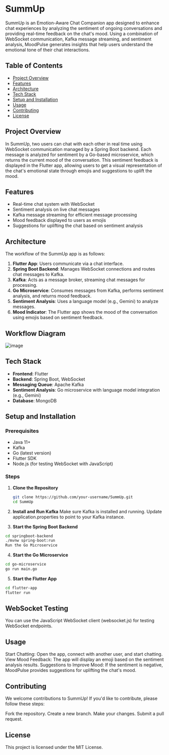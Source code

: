 # SummUp

SummUp is an Emotion-Aware Chat Companion app designed to enhance chat experiences by analyzing the sentiment of ongoing conversations and providing real-time feedback on the chat's mood. Using a combination of WebSocket communication, Kafka message streaming, and sentiment analysis, MoodPulse generates insights that help users understand the emotional tone of their chat interactions.

## Table of Contents

- [Project Overview](#project-overview)
- [Features](#features)
- [Architecture](#architecture)
- [Tech Stack](#tech-stack)
- [Setup and Installation](#setup-and-installation)
- [Usage](#usage)
- [Contributing](#contributing)
- [License](#license)

## Project Overview

In SummUp, two users can chat with each other in real time using WebSocket communication managed by a Spring Boot backend. Each message is analyzed for sentiment by a Go-based microservice, which returns the current mood of the conversation. This sentiment feedback is displayed in the Flutter app, allowing users to get a visual representation of the chat's emotional state through emojis and suggestions to uplift the mood.

## Features

- Real-time chat system with WebSocket
- Sentiment analysis on live chat messages
- Kafka message streaming for efficient message processing
- Mood feedback displayed to users as emojis
- Suggestions for uplifting the chat based on sentiment analysis

## Architecture

The workflow of the SummUp app is as follows:

1. **Flutter App**: Users communicate via a chat interface.
2. **Spring Boot Backend**: Manages WebSocket connections and routes chat messages to Kafka.
3. **Kafka**: Acts as a message broker, streaming chat messages for processing.
4. **Go Microservice**: Consumes messages from Kafka, performs sentiment analysis, and returns mood feedback.
5. **Sentiment Analysis**: Uses a language model (e.g., Gemini) to analyze messages.
6. **Mood Indicator**: The Flutter app shows the mood of the conversation using emojis based on sentiment feedback.

## Workflow Diagram
![image](https://github.com/user-attachments/assets/018c1c1c-0550-43b9-8b2f-5c43b57d788b)


## Tech Stack

- **Frontend**: Flutter
- **Backend**: Spring Boot, WebSocket
- **Messaging Queue**: Apache Kafka
- **Sentiment Analysis**: Go microservice with language model integration (e.g., Gemini)
- **Database**: MongoDB

## Setup and Installation

### Prerequisites

- Java 11+
- Kafka
- Go (latest version)
- Flutter SDK
- Node.js (for testing WebSocket with JavaScript)

### Steps

1. **Clone the Repository**

   ```bash
   git clone https://github.com/your-username/SummUp.git
   cd SummUp
2. **Install and Run Kafka**
Make sure Kafka is installed and running. Update application.properties to point to your Kafka instance.

3. **Start the Spring Boot Backend**

```bash
cd springboot-backend
./mvnw spring-boot:run
Run the Go Microservice
```

4. **Start the Go Microservice**
```bash
cd go-microservice
go run main.go
```
5. **Start the Flutter App**

```bash
cd flutter-app
flutter run
```
## WebSocket Testing

You can use the JavaScript WebSocket client (websocket.js) for testing WebSocket endpoints.

## Usage
Start Chatting: Open the app, connect with another user, and start chatting.
View Mood Feedback: The app will display an emoji based on the sentiment analysis results.
Suggestions to Improve Mood: If the sentiment is negative, MoodPulse provides suggestions for uplifting the chat's mood.

## Contributing
We welcome contributions to SummUp! If you'd like to contribute, please follow these steps:

Fork the repository.
Create a new branch.
Make your changes.
Submit a pull request.

## License
This project is licensed under the MIT License.
